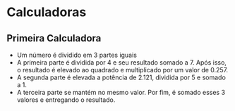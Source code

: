 # Calculadoras
## Primeira Calculadora
- Um número é dividido em 3 partes iguais
- A primeira parte é dividida por 4 e seu resultado somado a 7. Após isso, o resultado
é elevado ao quadrado e multiplicado por um valor de 0.257.
- A segunda parte é elevada a potência de 2.121, dividida por 5 e somado a 1.
- A terceira parte se mantém no mesmo valor.
Por fim, é somado esses 3 valores e entregando o resultado.